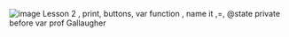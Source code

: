 ![image](https://github.com/user-attachments/assets/ab2f70cb-17e4-48eb-8848-afa3cfe558e0)
Lesson 2 , print, buttons, var function , name it ,=, @state private before var
prof Gallaugher
